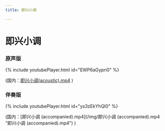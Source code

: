 ```yaml
---
title: 即兴小调

---
```

# 即兴小调

### 原声版

{% include youtubePlayer.html id="EWP6aGypri0" %}

(国内：[即兴小调(acoustic).mp4](/img/即兴小调(acoustic).mp4 "即兴小调(acoustic).mp4") )

### 伴奏版

{% include youtubePlayer.html id="ys3zEkYhQl0" %}

(国内：[即兴小调 (accompanied).mp4](/img/即兴小调 (accompanied).mp4 "即兴小调 (accompanied).mp4") )